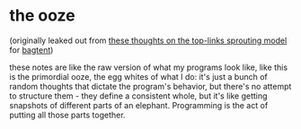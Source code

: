 # the ooze

(originally leaked out from [these thoughts on the top-links sprouting model](64wps-e4bbs-2k92x-60dc5-v1afd) for [bagtent](q80bh-jwx0p-rfbtm-09j3w-2vnr3))

these notes are like the raw version of what my programs look like, like this is the primordial ooze, the egg whites of what I do: it's just a bunch of random thoughts that dictate the program's behavior, but there's no attempt to structure them - they define a consistent whole, but it's like getting snapshots of different parts of an elephant. Programming is the act of putting all those parts together.
